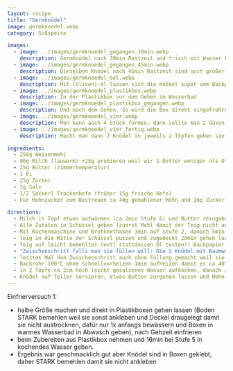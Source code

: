 ```yaml
---
layout: recipe
title: "Germknödel"
image: germknoedel.webp
category: Süßspeise

images:
  - image: ../images/germknoedel_gegangen_30min.webp
    description: Germknödel nach 30min Rastzeit und frisch mit Wasser besprüht (unten gut bemehlt damit sie sich leicht lösen)
  - image: ../images/germknoedel_gegangen_45min.webp
    description: Dieselben Knödel nach 45min Rastzeit sind noch größer
  - image: ../images/germknoedel_oel.webp
    description: Mit (Oliven)-öl lassen sich die Knödel super vom Backpapier lösen. Im Topf waren sie riesig sind aber dann leider zusammengefallen. Vmtl weil ich den Teilg aufs Öl fallen lies und gefaltet habe. Das Öl hat sich aber schwer verbunden Beim nächsten Mal Öl nur direkt vorm Lösen vom Backpapier runtergegeben. Hat super funktioniert, sind aber wieder zusammengefallen (beide Öl Versuche waren aber auch mit frischem Germ, evtl liegts daran?)
  - image: ../images/germknoedel_plastikbox.webp
    description: In der Plastikbox vor dem Gehen im Wasserbad
  - image: ../images/germknoedel_plastikbox_gegangen.webp
    description: Und nach dem Gehen. So wird die Box direkt eingefrohren
  - image: ../images/germknoedel_vier.webp
    description: Man kann auch 4 Stück formen, dann sollte man 2 davon evtl einfrieren
  - image: ../images/germknoedel_vier_fertig.webp
    description: Macht man dann 2 Knödel in jeweils 2 Töpfen gehen sie nicht gut auf (beide am Teller waren in 1 Topf), daher besser nur 2 Stück formen wenn man alle sofort isst

ingredients:
  - 250g Weizenmehl
  - 90g Milch (lauwarm) +25g probieren weil wir 1 Dotter weniger als Ofner haben und Polsen hat auch mehr Milch)
  - 25g Butter (zimmertemperatur)
  - 1 Ei
  - 25g Zucker
  - 3g Salz
  - 1/2 Sackerl Trockenhefe (früher 15g frische Hefe)
  - Für Mohnzucker zum Bestreuen ca 40g gemahlener Mohn und 16g Zucker (gesiebt) vermischen (Verhältnis 5 zu 2)

directions:
  - Milch in Topf etwas aufwärmen (ca 2min Stufe 6) und Butter reingeben damit sie auch warm wird
  - Alle Zutaten in Schüssel geben (zuerst Mehl damit der Teig nicht an der Form klebt)
  - Mit Küchenmaschine und Brotknethaken 3min auf Stufe 2, danach 5min auf Stufe 3 kneten
  - Teig in die Mitte der Schüssel putzen und zugedeckt 20min gehen lassen
  - Teig auf leicht bemehltes (evtl stattdessen Öl testen?) Backpapier fallen lassen, in 2 Teile zerteilen und kugelförmig Rollen bzw Teig nach innen falten (Ziel ist es runde Knödel zu haben) und auf Blech nebeneinander legen.
  - "Zwischenschritt falls man sie füllen will: Die 2 Knödel mit Baumwolltuch zugedeckt 15min rasten lassen, danach nochmal rund formen, flach drücken, befüllen und die Enden zusammenklappen und erneut Knödel formen"
  - letztes Mal den Zwischenschritt auch ohne Füllung gemacht weil sie dann lt Polsen nicht zusammenfallen, wobei evtl warens auch die 20 statt 14min - nochmal beides separat testen
  - Backrohr 100°C ohne Schnellvorheizen 1min aufheizen damit es ca 40°C hat. Knödel in der Hand mit Wasser besprühen (damit nicht das Backpapier auf dem sie liegen zu nass wird) und 30-45min (je nach gewünschter Größe, aber nicht länger sonst werden sie flach und man muss sie erneut formen) im Rohr gehen lassen (zwischendurch 1-2x erneut mit Wasser besprühen)
  - in 2 Töpfe ca 2cm hoch leicht gesalzenes Wasser aufkochen, danach auf Stufe 5 (evtl die ersten 3min 6 lassen?) zurückdrehen und in jeden Topf ein Knödel geben. Zugedeckt 14min (letztes Mal 20min wie in anderen Rezepten; sind dann evtl weniger zusammengegangen) köcheln lassen. ACHTUNG Deckel darf nicht zu tief runtergehen sonst klebt ein Teil des Knödels daran (passiert zb beim zweitkleinsten Topf+Deckel; perfekt passen die 2 alten Töpfe + Glasdeckel)
  - Knödel auf Teller servieren, etwas Butter zergehen lassen und Mohn-Zucker Gemisch (beides in Plastikbox geben und schütteln) darauf verteilen. Marmelade passt auch sehr gut dazu.
---
```


Einfrierversuch 1:

- halbe Größe machen und direkt in Plastikboxen gehen lassen (Boden STARK bemehlen weil sie sonst ankleben und Deckel draugelegt damit sie nicht austrocknen, dafür nur 1x anfangs bewässern und Boxen in warmes Wasserbad in Abwasch geben), nach Gehzeit einfrieren
- beim Zubereiten aus Plastikbox nehmen und 16min bei Stufe 5 in kochendes Wasser geben.
- Ergebnis war geschmacklich gut aber Knödel sind in Boxen geklebt, daher STARK bemehlen damit sie nicht ankleben
